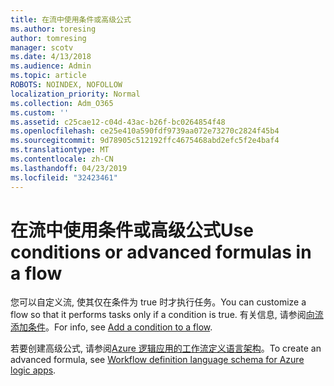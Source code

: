 ```yaml
---
title: 在流中使用条件或高级公式
ms.author: toresing
author: tomresing
manager: scotv
ms.date: 4/13/2018
ms.audience: Admin
ms.topic: article
ROBOTS: NOINDEX, NOFOLLOW
localization_priority: Normal
ms.collection: Adm_O365
ms.custom: ''
ms.assetid: c25cae12-c04d-43ac-b26f-bc0264854f48
ms.openlocfilehash: ce25e410a590fdf9739aa072e73270c2824f45b4
ms.sourcegitcommit: 9d78905c512192ffc4675468abd2efc5f2e4baf4
ms.translationtype: MT
ms.contentlocale: zh-CN
ms.lasthandoff: 04/23/2019
ms.locfileid: "32423461"
---
```

# <a name="use-conditions-or-advanced-formulas-in-a-flow"></a><span data-ttu-id="ba997-102">在流中使用条件或高级公式</span><span class="sxs-lookup"><span data-stu-id="ba997-102">Use conditions or advanced formulas in a flow</span></span>

<span data-ttu-id="ba997-103">您可以自定义流, 使其仅在条件为 true 时才执行任务。</span><span class="sxs-lookup"><span data-stu-id="ba997-103">You can customize a flow so that it performs tasks only if a condition is true.</span></span> <span data-ttu-id="ba997-104">有关信息, 请参阅[向流添加条件](https://go.microsoft.com/fwlink/?linkid=872112)。</span><span class="sxs-lookup"><span data-stu-id="ba997-104">For info, see [Add a condition to a flow](https://go.microsoft.com/fwlink/?linkid=872112).</span></span>
  
<span data-ttu-id="ba997-105">若要创建高级公式, 请参阅[Azure 逻辑应用的工作流定义语言架构](https://aka.ms/logicexpressions)。</span><span class="sxs-lookup"><span data-stu-id="ba997-105">To create an advanced formula, see [Workflow definition language schema for Azure logic apps](https://aka.ms/logicexpressions).</span></span>
  

